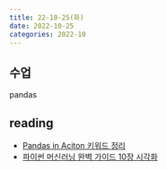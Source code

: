 ```yaml
---
title: 22-10-25(화)
date: 2022-10-25
categories: 2022-10
---
```


## 수업

pandas

## reading

- [Pandas in Aciton 키워드 정리](../../books/pandas_in_action/pandas_in_action_keywords.md)
- [파이썬 머신러닝 완벽 가이드 10장 시각화](../../review/eda/pyplot.md)
